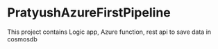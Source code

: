 # PratyushAzureFirstPipeline
This project contains Logic app, Azure function, rest api to save data in cosmosdb

